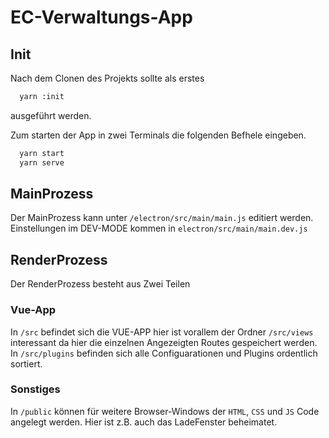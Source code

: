 # EC-Verwaltungs-App

## Init

Nach dem Clonen des Projekts sollte als erstes
```sh
  yarn :init
```
ausgeführt werden.

Zum starten der App in zwei Terminals die folgenden Befhele eingeben.

```sh
  yarn start
  yarn serve
```

## MainProzess

Der MainProzess kann unter `/electron/src/main/main.js` editiert werden. Einstellungen im DEV-MODE kommen in `electron/src/main/main.dev.js`

## RenderProzess

Der RenderProzess besteht aus Zwei Teilen

### Vue-App

In `/src` befindet sich die VUE-APP hier ist vorallem der Ordner `/src/views` interessant da hier die einzelnen Angezeigten Routes gespeichert werden.
In `/src/plugins` befinden sich alle Configuarationen und Plugins ordentlich sortiert.

### Sonstiges

In `/public` können für weitere Browser-Windows der `HTML`, `CSS` und `JS` Code angelegt werden. Hier ist z.B. auch das LadeFenster beheimatet.
